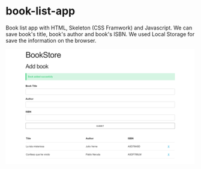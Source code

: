 # book-list-app
Book list app with HTML, Skeleton (CSS Framwork) and Javascript. We can save book's title, book's author and book's ISBN. We used Local Storage for save the information on the browser.

![alt_text](https://github.com/marcosmap/book-list-app/blob/master/img/127.0.0.1_5500_index.html_%20(1).png)

